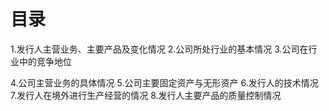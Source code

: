 # 目录
1.发行人主营业务、主要产品及变化情况
2.公司所处行业的基本情况
3.公司在行业中的竞争地位

4.公司主营业务的具体情况
5.公司主要固定资产与无形资产
6.发行人的技术情况
7.发行人在境外进行生产经营的情况
8.发行人主要产品的质量控制情况